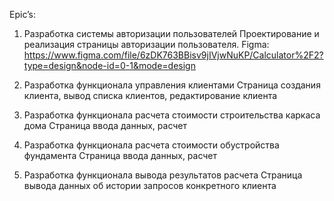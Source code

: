 Epic’s:

1. Разработка системы авторизации пользователей
   Проектирование и реализация страницы авторизации пользователя.
   Figma: https://www.figma.com/file/6zDK763BBisv9jIVjwNuKP/Calculator%2F2?type=design&node-id=0-1&mode=design

2. Разработка функционала управления клиентами
   Страница создания клиента, вывод списка клиентов, редактирование клиента

3. Разработка функционала расчета стоимости строительства каркаса дома
   Страница ввода данных, расчет

4. Разработка функционала расчета стоимости обустройства фундамента
   Страница ввода данных, расчет

5. Разработка функционала вывода результатов расчета
   Страница вывода данных об истории запросов конкретного клиента 
